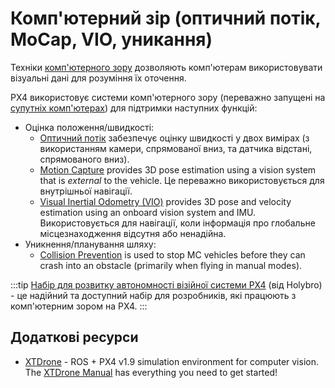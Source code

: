 # Комп'ютерний зір (оптичний потік, MoCap, VIO, уникання)

Техніки [комп'ютерного зору](https://en.wikipedia.org/wiki/Computer_vision) дозволяють комп'ютерам використовувати візуальні дані для розуміння їх оточення.

PX4 використовує системи комп'ютерного зору (переважно запущені на [супутніх комп'ютерах](../companion_computer/README.md)) для підтримки наступних функцій:

- Оцінка положення/швидкості:
  - [Оптичний потік](../sensor/optical_flow.md) забезпечує оцінку швидкості у двох вимірах (з використанням камери, спрямованої вниз, та датчика відстані, спрямованого вниз).
  - [Motion Capture](../computer_vision/motion_capture.md) provides 3D pose estimation using a vision system that is _external_ to the vehicle.
    Це переважно використовується для внутрішньої навігації.
  - [Visual Inertial Odometry (VIO)](../computer_vision/visual_inertial_odometry.md) provides 3D pose and velocity estimation using an onboard vision system and IMU.
    Використовується для навігації, коли інформація про глобальне місцезнаходження відсутня або ненадійна.
- Уникнення/планування шляху:
  - [Collision Prevention](../computer_vision/collision_prevention.md) is used to stop MC vehicles before they can crash into an obstacle (primarily when flying in manual modes).

:::tip
[Набір для розвитку автономності візійної системи PX4](../complete_vehicles_mc/px4_vision_kit.md) (від Holybro) - це надійний та доступний набір для розробників, які працюють з комп'ютерним зором на PX4.
:::

## Додаткові ресурси

- [XTDrone](https://github.com/robin-shaun/XTDrone/blob/master/README.en.md) - ROS + PX4 v1.9 simulation environment for computer vision.
  The [XTDrone Manual](https://www.yuque.com/xtdrone/manual_en) has everything you need to get started!
